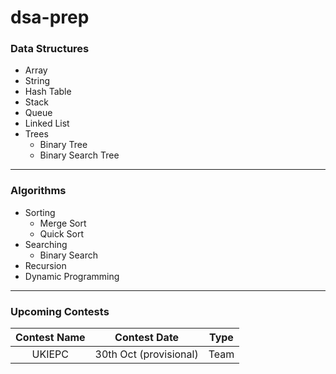 # dsa-prep

### Data Structures
- Array
- String
- Hash Table
- Stack
- Queue
- Linked List
- Trees
  - Binary Tree
  - Binary Search Tree

---
### Algorithms
- Sorting
  - Merge Sort
  - Quick Sort
- Searching
  - Binary Search  
- Recursion
- Dynamic Programming

---
### Upcoming Contests
| Contest Name    |    Contest Date        |   Type |        
|:---------------:|:----------------------:|:------:|
| UKIEPC | 30th Oct (provisional)| Team |
